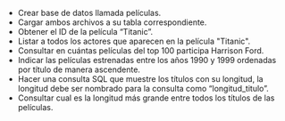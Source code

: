 
- Crear base de datos llamada películas.
- Cargar ambos archivos a su tabla correspondiente.
- Obtener el ID de la película “Titanic”.
- Listar a todos los actores que aparecen en la película "Titanic".
- Consultar en cuántas películas del top 100 participa Harrison Ford.
- Indicar las películas estrenadas entre los años 1990 y 1999 ordenadas por título de manera ascendente.
- Hacer una consulta SQL que muestre los títulos con su longitud, la longitud debe ser nombrado para la consulta como “longitud_titulo”.
- Consultar cual es la longitud más grande entre todos los títulos de las películas.